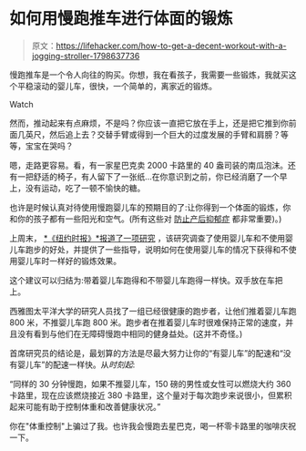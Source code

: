 # 如何用慢跑推车进行体面的锻炼

> 原文：<https://lifehacker.com/how-to-get-a-decent-workout-with-a-jogging-stroller-1798637736>

慢跑推车是一个令人向往的购买。你想，我在看孩子，我需要一些锻炼，我就买这个平稳滚动的婴儿车，很快，一个简单的，离家近的锻炼。

Watch

然而，推动起来有点麻烦，不是吗？你应该一直把它放在手上，还是把它推到你前面几英尺，然后追上去？交替手臂或得到一个巨大的过度发展的手臂和肩膀？等等，宝宝在哭吗？

嗯，走路更容易。看，有一家星巴克卖 2000 卡路里的 40 盎司装的南瓜泡沫。还有一把舒适的椅子，有人留下了一张纸...在你意识到之前，你已经消磨了一个早上，没有运动，吃了一顿不愉快的糖。

也许是时候认真对待使用慢跑婴儿车的预期目的了:让你得到一个体面的锻炼，你和你的孩子都有一些阳光和空气。(所有这些对 [防止产后抑郁症](http://offspring.lifehacker.com/how-to-get-just-enough-exercise-to-help-stave-off-postp-1797827555#_ga=2.207208465.304312588.1503953950-185554498.1503953950) 都非常重要)。)

上周末， [*《纽约时报》*报道了一项研究](https://www.nytimes.com/2017/08/24/magazine/how-to-run-with-a-jogging-stroller.html) ，该研究调查了使用婴儿车和不使用婴儿车跑步的好处，并提供了一些指导，说明如何在使用婴儿车的情况下获得和不使用婴儿车时一样好的锻炼效果。

这个建议可以归结为:带着婴儿车跑得和不带婴儿车跑得一样快。双手放在车把上。

西雅图太平洋大学的研究人员找了一组已经很健康的跑步者，让他们推着婴儿车跑 800 米，不推婴儿车跑 800 米。跑步者在推着婴儿车时很难保持正常的速度，并且没有看到与他们在无障碍慢跑中相同的健身益处。(这并不奇怪。)

首席研究员的结论是，最划算的方法是尽最大努力让你的“有婴儿车”的配速和“没有婴儿车”的配速一样快。从*时刻起*:

“同样的 30 分钟慢跑，如果不推婴儿车，150 磅的男性或女性可以燃烧大约 360 卡路里，现在应该燃烧接近 380 卡路里，这个量对于每次跑步来说很小，但累积起来可能有助于控制体重和改善健康状况。”

你在"体重控制"上骗过了我。也许我会慢跑去星巴克，喝一杯零卡路里的咖啡庆祝一下。